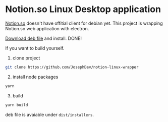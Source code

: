 # Notion.so Linux Desktop application

[Notion.so](https://www.notion.so) doesn't have offitial client for debian yet. This project is wrapping Notion.so web application with electron.

[Download deb file](https://github.com/JosephDev/notion-linux-wrapper/tree/master/dist/installers) and install. DONE!

If you want to build yourself.

1. clone project
``` bash
git clone https://github.com/JosephDev/notion-linux-wrapper
```

2. install node packages
``` bash
yarn
```

3. build

``` bash
yarn build
```

deb file is avaiable under `dist/installers`.